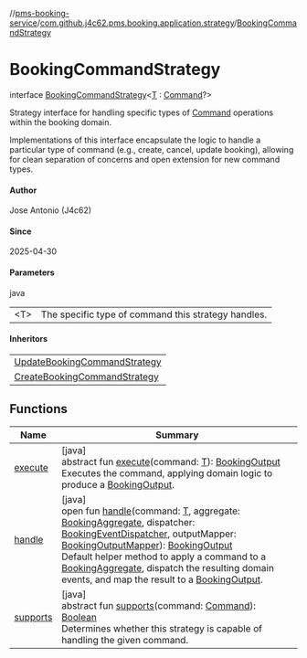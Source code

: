 //[pms-booking-service](../../../index.md)/[com.github.j4c62.pms.booking.application.strategy](../index.md)/[BookingCommandStrategy](index.md)

# BookingCommandStrategy

interface [BookingCommandStrategy](index.md)&lt;[T](index.md) : [Command](../../com.github.j4c62.pms.booking.domain.driver.command/-command/index.md)?&gt;

Strategy interface for handling specific types of [Command](../../com.github.j4c62.pms.booking.domain.driver.command/-command/index.md) operations within the booking domain. 

Implementations of this interface encapsulate the logic to handle a particular type of command (e.g., create, cancel, update booking), allowing for clean separation of concerns and open extension for new command types.

#### Author

Jose Antonio (J4c62)

#### Since

2025-04-30

#### Parameters

java

| | |
|---|---|
| &lt;T&gt; | The specific type of command this strategy handles. |

#### Inheritors

|                                                                              |
|------------------------------------------------------------------------------|
| [UpdateBookingCommandStrategy](../-update-booking-command-strategy/index.md) |
| [CreateBookingCommandStrategy](../-create-booking-command-strategy/index.md) |

## Functions

| Name                    | Summary                                                                                                                                                                                                                                                                                                                                                                                                                                                                                                                                                                                                                                                                                                                                                                                                                                                                           |
|-------------------------|-----------------------------------------------------------------------------------------------------------------------------------------------------------------------------------------------------------------------------------------------------------------------------------------------------------------------------------------------------------------------------------------------------------------------------------------------------------------------------------------------------------------------------------------------------------------------------------------------------------------------------------------------------------------------------------------------------------------------------------------------------------------------------------------------------------------------------------------------------------------------------------|
| [execute](execute.md)   | [java]<br>abstract fun [execute](execute.md)(command: [T](index.md)): [BookingOutput](../../com.github.j4c62.pms.booking.domain.driver.output/-booking-output/index.md)<br>Executes the command, applying domain logic to produce a [BookingOutput](../../com.github.j4c62.pms.booking.domain.driver.output/-booking-output/index.md).                                                                                                                                                                                                                                                                                                                                                                                                                                                                                                                                            |
| [handle](handle.md)     | [java]<br>open fun [handle](handle.md)(command: [T](index.md), aggregate: [BookingAggregate](../../com.github.j4c62.pms.booking.domain.aggregate/-booking-aggregate/index.md), dispatcher: [BookingEventDispatcher](../../com.github.j4c62.pms.booking.application.dispatcher/-booking-event-dispatcher/index.md), outputMapper: [BookingOutputMapper](../../com.github.j4c62.pms.booking.application.creation.mapper/-booking-output-mapper/index.md)): [BookingOutput](../../com.github.j4c62.pms.booking.domain.driver.output/-booking-output/index.md)<br>Default helper method to apply a command to a [BookingAggregate](../../com.github.j4c62.pms.booking.domain.aggregate/-booking-aggregate/index.md), dispatch the resulting domain events, and map the result to a [BookingOutput](../../com.github.j4c62.pms.booking.domain.driver.output/-booking-output/index.md). |
| [supports](supports.md) | [java]<br>abstract fun [supports](supports.md)(command: [Command](../../com.github.j4c62.pms.booking.domain.driver.command/-command/index.md)): [Boolean](https://kotlinlang.org/api/core/kotlin-stdlib/kotlin/-boolean/index.html)<br>Determines whether this strategy is capable of handling the given command.                                                                                                                                                                                                                                                                                                                                                                                                                                                                                                                                                                 |